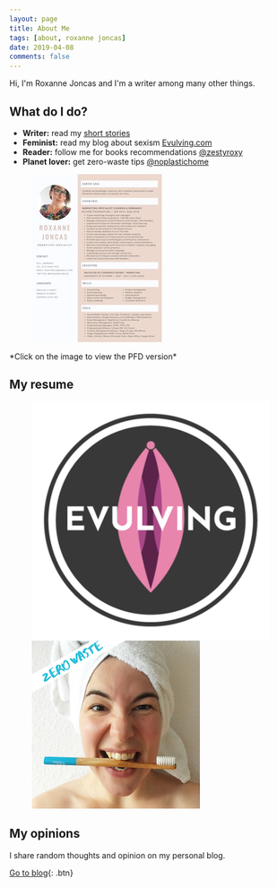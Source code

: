 ```yaml
---
layout: page
title: About Me
tags: [about, roxanne joncas]
date: 2019-04-08
comments: false
---
```


Hi, I'm Roxanne Joncas and I'm a writer among many other things.

## What do I do?
* **Writer:** read my <a href="/write/">short stories</a>
* **Feminist:** read my blog about sexism <a href="https://www.instagram.com/evulving/">Evulving.com</a>
* **Reader:** follow me for books recommendations <a href="https://www.instagram.com/zestyroxy/">@zestyroxy</a>
* **Planet lover:** get zero-waste tips <a href="https://www.instagram.com/noplastichome/">@noplastichome</a>

<figure class="half"> <a href="/assets/img/roxannejoncas-resume.pdf"><img src="/assets/img/roxannejoncas-resume.jpg" alt="Roxanne Joncas Resume"></a></figure>
*Click on the image to view the PFD version*

## My resume

<figure class="half"> <a href="https://www.evulving.com/"><img src="/assets/img/evulving-square.png" alt="evulving logo"></a> <a href="https://www.instagram.com/noplastichome/"><img src="/assets/img/zerowaste-square.jpg" alt="no plastic home"></a></figure>

## My opinions

I share random thoughts and opinion on my personal blog.

[Go to blog](/posts/){: .btn}
